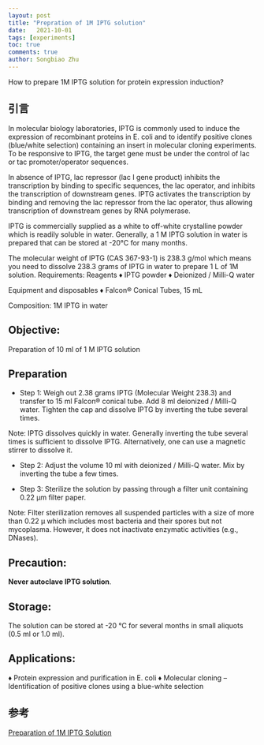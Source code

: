 ```yaml
---
layout: post
title: "Prepration of 1M IPTG solution"
date:   2021-10-01
tags: [experiments]
toc: true
comments: true
author: Songbiao Zhu
---
```


How to prepare 1M IPTG solution for protein expression induction?

<!-- more -->

## 引言

In molecular biology laboratories, IPTG is commonly used to induce the expression of recombinant proteins in E. coli and to identify positive clones (blue/white selection) containing an insert in molecular cloning experiments. To be responsive to IPTG, the target gene must be under the control of lac or tac promoter/operator sequences.

In absence of IPTG, lac repressor (lac I gene product) inhibits the transcription by binding to specific sequences, the lac operator, and inhibits the transcription of downstream genes. 
IPTG activates the transcription by binding and removing the lac repressor from the lac operator, thus allowing transcription of downstream genes by RNA polymerase.

IPTG is commercially supplied as a white to off-white crystalline powder which is readily soluble in water. Generally, a 1 M IPTG solution in water is prepared that can be stored at -20°C for many months. 

The molecular weight of IPTG (CAS 367-93-1) is 238.3 g/mol which means you need to dissolve 238.3 grams of IPTG in water to prepare 1 L of 1M solution.
Requirements:
Reagents
♦ IPTG powder
♦ Deionized / Milli-Q water

Equipment and disposables
♦ Falcon® Conical Tubes, 15 mL

Composition:
1M IPTG in water

## Objective:

Preparation of 10 ml of 1 M IPTG solution

## Preparation
* Step 1: Weigh out 2.38 grams IPTG (Molecular Weight 238.3) and transfer to 15 ml Falcon® conical tube. Add 8 ml deionized / Milli-Q water. Tighten the cap and dissolve IPTG by inverting the tube several times.

Note: 
IPTG dissolves quickly in water. Generally inverting the tube several times is sufficient to dissolve IPTG. Alternatively, one can use a magnetic stirrer to dissolve it.

* Step 2: Adjust the volume 10 ml with deionized / Milli-Q water. Mix by inverting the tube a few times.

* Step 3: Sterilize the solution by passing through a filter unit containing 0.22 µm filter paper.

Note:
Filter sterilization removes all suspended particles with a size of more than 0.22 μ which includes most bacteria and their spores but not mycoplasma. However, it does not inactivate enzymatic activities (e.g., DNases).

## Precaution:
**Never autoclave IPTG solution**.

## Storage:
The solution can be stored at -20 °C for several months in small aliquots (0.5 ml or 1.0 ml). 

## Applications:

♦ Protein expression and purification in E. coli
♦ Molecular cloning – Identification of positive clones using a blue-white selection

## 参考
[Preparation of 1M IPTG Solution](https://www.laboratorynotes.com/preparation-of-1m-iptg-solution/)